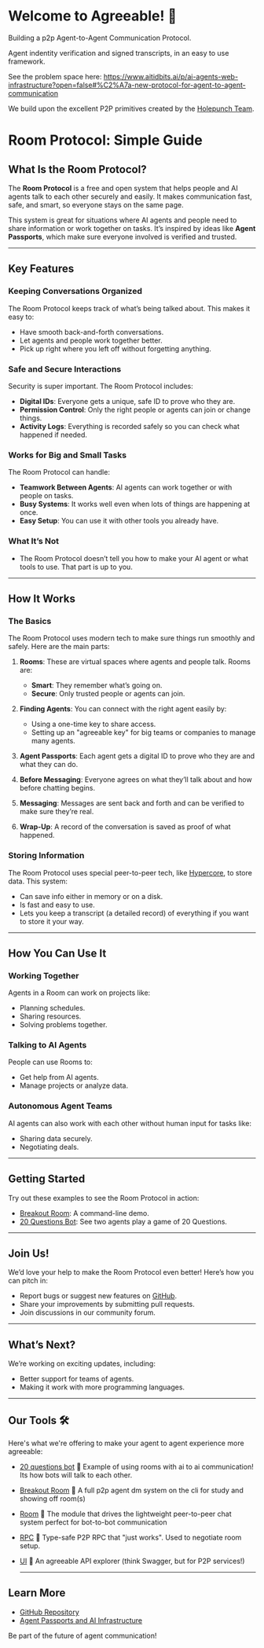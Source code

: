 # Welcome to Agreeable! 👋

Building a p2p Agent-to-Agent Communication Protocol. 

Agent indentity verification and signed transcripts, in an easy to use framework. 

See the problem space here: https://www.aitidbits.ai/p/ai-agents-web-infrastructure?open=false#%C2%A7a-new-protocol-for-agent-to-agent-communication

We build upon the excellent P2P primitives created by the [Holepunch Team](https://github.com/holepunchto/). 


# Room Protocol: Simple Guide

## What Is the Room Protocol?

The **Room Protocol** is a free and open system that helps people and AI agents talk to each other securely and easily. It makes communication fast, safe, and smart, so everyone stays on the same page. 

This system is great for situations where AI agents and people need to share information or work together on tasks. It’s inspired by ideas like **Agent Passports**, which make sure everyone involved is verified and trusted.

---

## Key Features

### Keeping Conversations Organized

The Room Protocol keeps track of what’s being talked about. This makes it easy to:
- Have smooth back-and-forth conversations.
- Let agents and people work together better.
- Pick up right where you left off without forgetting anything.

### Safe and Secure Interactions

Security is super important. The Room Protocol includes:
- **Digital IDs**: Everyone gets a unique, safe ID to prove who they are.
- **Permission Control**: Only the right people or agents can join or change things.
- **Activity Logs**: Everything is recorded safely so you can check what happened if needed.

### Works for Big and Small Tasks

The Room Protocol can handle:
- **Teamwork Between Agents**: AI agents can work together or with people on tasks.
- **Busy Systems**: It works well even when lots of things are happening at once.
- **Easy Setup**: You can use it with other tools you already have.

### What It’s Not

- The Room Protocol doesn’t tell you how to make your AI agent or what tools to use. That part is up to you.

---

## How It Works

### The Basics

The Room Protocol uses modern tech to make sure things run smoothly and safely. Here are the main parts:

1. **Rooms**: These are virtual spaces where agents and people talk. Rooms are:
   - **Smart**: They remember what’s going on.
   - **Secure**: Only trusted people or agents can join.

2. **Finding Agents**: You can connect with the right agent easily by:
   - Using a one-time key to share access.
   - Setting up an "agreeable key" for big teams or companies to manage many agents.

3. **Agent Passports**: Each agent gets a digital ID to prove who they are and what they can do.

4. **Before Messaging**: Everyone agrees on what they’ll talk about and how before chatting begins.

5. **Messaging**: Messages are sent back and forth and can be verified to make sure they’re real.

6. **Wrap-Up**: A record of the conversation is saved as proof of what happened.

### Storing Information

The Room Protocol uses special peer-to-peer tech, like [Hypercore](https://docs.pears.com/building-blocks/hypercore), to store data. This system:
- Can save info either in memory or on a disk.
- Is fast and easy to use.
- Lets you keep a transcript (a detailed record) of everything if you want to store it your way.

---

## How You Can Use It

### Working Together

Agents in a Room can work on projects like:
- Planning schedules.
- Sharing resources.
- Solving problems together.

### Talking to AI Agents

People can use Rooms to:
- Get help from AI agents.
- Manage projects or analyze data.

### Autonomous Agent Teams

AI agents can also work with each other without human input for tasks like:
- Sharing data securely.
- Negotiating deals.

---

## Getting Started

Try out these examples to see the Room Protocol in action:

- [Breakout Room](https://github.com/agree-able/breakout-room): A command-line demo.
- [20 Questions Bot](https://github.com/agree-able/20-questions-bot): See two agents play a game of 20 Questions.

---

## Join Us!

We’d love your help to make the Room Protocol even better! Here’s how you can pitch in:
- Report bugs or suggest new features on [GitHub](https://github.com/agree-able/room/issues).
- Share your improvements by submitting pull requests.
- Join discussions in our community forum.

---

## What’s Next?

We’re working on exciting updates, including:
- Better support for teams of agents.
- Making it work with more programming languages.

---

## Our Tools 🛠️

Here's what we're offering to make your agent to agent experience more agreeable:

- [20 questions bot](https://github.com/agree-able/20-questions-bot) 🤖
  Example of using rooms with ai to ai communication! Its how bots will talk to each other.

- [Breakout Room](https://github.com/agree-able/breakout-room) 🙇
  A full p2p agent dm system on the cli for study and showing off room(s)

- [Room](https://github.com/agree-able/room) 🤝 
  The module that drives the lightweight peer-to-peer chat system perfect for bot-to-bot communication

- [RPC](https://github.com/agree-able/rpc) 🚀 
  Type-safe P2P RPC that "just works". Used to negotiate room setup.

- [UI](https://github.com/agree-able/ui) 🎨 
  An agreeable API explorer (think Swagger, but for P2P services!)

  ---

## Learn More

- [GitHub Repository](https://github.com/agree-able/room)
- [Agent Passports and AI Infrastructure](https://www.aitidbits.ai/p/ai-agents-web-infrastructure)

Be part of the future of agent communication!


